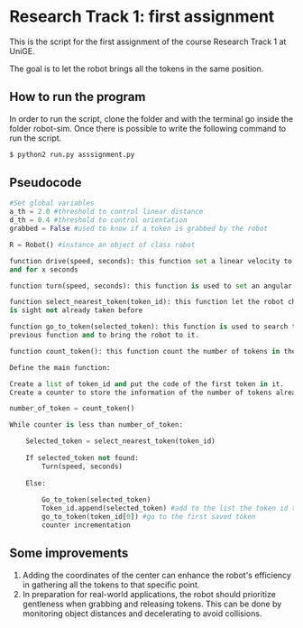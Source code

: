 # Research Track 1: first assignment
This is the script for the first assignment of the course Research Track 1 at UniGE.

The goal is to let the robot brings all the tokens in the same position.
## How to run the program
In order to run the script, clone the folder and with the terminal go inside the folder robot-sim.
Once there is possible to write the following command to run the script.

```bash
$ python2 run.py asssignment.py
```
## Pseudocode
```python
#Set global variables
a_th = 2.0 #threshold to control linear distance
d_th = 0.4 #threshold to control orientation
grabbed = False #used to know if a token is grabbed by the robot

R = Robot() #instance an object of class robot

function drive(speed, seconds): this function set a linear velocity to the robot with certain speed
and for x seconds

function turn(speed, seconds): this function is used to set an angular velocity to the robot

function select_nearest_token(token_id): this function let the robot choose the nearest token in
is sight not already taken before

function go_to_token(selected_token): this function is used to search the token selected by the
previous function and to bring the robot to it.

function count_token(): this function count the number of tokens in the are

Define the main function:

Create a list of token_id and put the code of the first token in it.
Create a counter to store the information of the number of tokens already taken

number_of_token = count_token()

While counter is less than number_of_token:

	Selected_token = select_nearest_token(token_id)
	
	If selected_token not found:
		Turn(speed, seconds)
		
	Else:
	
		Go_to_token(selected_token)
		Token_id.append(selected_token) #add to the list the token id taken 
		go_to_token(token_id[0]) #go to the first saved token
		counter incrementation
```

## Some improvements
1) Adding the coordinates of the center can enhance the robot's efficiency in gathering all the tokens to that specific point.
2) In preparation for real-world applications, the robot should prioritize gentleness when grabbing and releasing tokens. This can be done by monitoring object distances and decelerating to avoid collisions.
